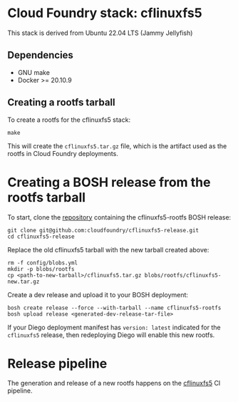 # Cloud Foundry stack: cflinuxfs5

This stack is derived from Ubuntu 22.04 LTS (Jammy Jellyfish)

## Dependencies

* GNU make
* Docker >= 20.10.9

## Creating a rootfs tarball

To create a rootfs for the cflinuxfs5 stack:

```shell
make
```

This will create the `cflinuxfs5.tar.gz` file, which is the artifact used as the rootfs in Cloud Foundry deployments.

# Creating a BOSH release from the rootfs tarball

To start, clone the [repository](https://github.com/cloudfoundry/cflinuxfs5-release) containing the cflinuxfs5-rootfs BOSH release:

```shell
git clone git@github.com:cloudfoundry/cflinuxfs5-release.git
cd cflinuxfs5-release
```

Replace the old cflinuxfs5 tarball with the new tarball created above:

```shell
rm -f config/blobs.yml
mkdir -p blobs/rootfs
cp <path-to-new-tarball>/cflinuxfs5.tar.gz blobs/rootfs/cflinuxfs5-new.tar.gz
```

Create a dev release and upload it to your BOSH deployment:

```shell
bosh create release --force --with-tarball --name cflinuxfs5-rootfs
bosh upload release <generated-dev-release-tar-file>
```

If your Diego deployment manifest has `version: latest` indicated for the `cflinuxfs5` release, then redeploying Diego will enable this new rootfs.

# Release pipeline

The generation and release of a new rootfs happens on the [cflinuxfs5](https://buildpacks.ci.cf-app.com/pipelines/cflinuxfs5) CI pipeline.
